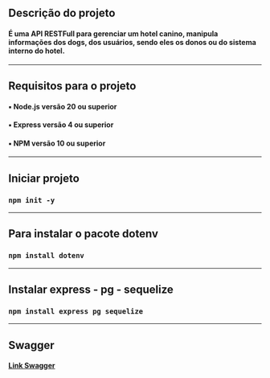 ## Descrição do projeto
#### É uma API RESTFull para gerenciar um hotel canino, manipula informações dos dogs, dos usuários, sendo eles os donos ou do sistema interno do hotel.

----------------------------------------------

## Requisitos para o projeto
#### ▪ Node.js versão 20 ou superior
#### ▪ Express versão 4 ou superior
#### ▪ NPM versão 10 ou superior

----------------------------------------------

## Iniciar projeto
### ```npm init -y```

-----------------------------------------------

## Para instalar o pacote dotenv
### ``npm install dotenv``

-----------------------------------------------

## Instalar express - pg - sequelize
### ``npm install express pg sequelize``

------------------------------------------

## Swagger
#### [Link Swagger]()